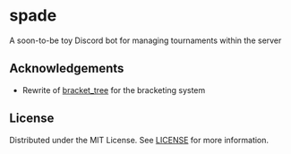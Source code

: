 # spade
A soon-to-be toy Discord bot for managing tournaments within the server

## Acknowledgements
- Rewrite of [bracket_tree](https://github.com/agoragames/bracket_tree) for the bracketing system

## License
Distributed under the MIT License. See [LICENSE](LICENSE) for more information.
